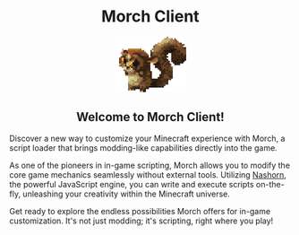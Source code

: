 <h1 align=center>Morch Client</h1>
<p align=center><img src="https://github.com/MorchClient/images/blob/main/minecraftDot.png?raw=true" width=128></p>
<h2 align=center>Welcome to Morch Client!</h2>
<p>Discover a new way to customize your Minecraft experience with Morch, a script loader that brings modding-like capabilities directly into the game.</p>
<p>As one of the pioneers in in-game scripting, Morch allows you to modify the core game mechanics seamlessly
without external tools. Utilizing <a href="https://openjdk.org/projects/nashorn/">Nashorn</a>, the powerful JavaScript engine, you can write and execute scripts on-the-fly, unleashing your creativity within the Minecraft universe.</p>
<p>Get ready to explore the endless possibilities Morch offers for in-game customization. It's not just modding; it's scripting, right where you play!</p>
